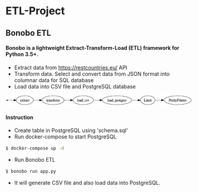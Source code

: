 # ETL-Project

## Bonobo ETL

#### Bonobo is a lightweight Extract-Transform-Load (ETL) framework for Python 3.5+.

- Extract data from https://restcountries.eu/ API
- Transform data. Select and convert data from JSON format into columnar data for SQL database
- Load data into CSV file and PostgreSQL database

![alt text](./bonobo-etl/app.png 'ETl flow')

#### Instruction

- Create table in PostgreSQL using 'schema.sql'
- Run docker-compose to start PostgreSQL

```sh
$ docker-compose up -d
```

- Run Bonobo ETL

```sh
$ bonobo run app.py
```

- It will generate CSV file and also load data into PostgreSQL.
